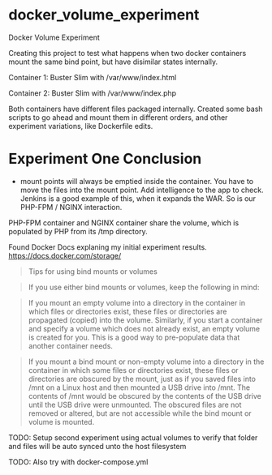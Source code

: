 # docker_volume_experiment
Docker Volume Experiment

Creating this project to test what happens when two docker containers mount the same bind point, but have disimilar states internally. 

Container 1: Buster Slim with /var/www/index.html

Container 2: Buster Slim with /var/www/index.php 

Both containers have different files packaged internally.  Created some bash scripts to go ahead and mount them in different orders, and other experiment variations, like Dockerfile edits. 

# Experiment One Conclusion
 * mount points will always be emptied inside the container. You have to move the files into the mount point. Add intelligence to the app to check. Jenkins is a good example of this, when it expands the WAR. So is our PHP-FPM / NGINX interaction. 


PHP-FPM container and NGINX container share the volume, which is populated by PHP from its /tmp directory. 

Found Docker Docs explaning my initial experiment results. https://docs.docker.com/storage/


>Tips for using bind mounts or volumes

>If you use either bind mounts or volumes, keep the following in mind:

>If you mount an empty volume into a directory in the container in which files or directories exist, these files or directories are propagated (copied) into the volume. Similarly, if you start a container and specify a volume which does not already exist, an empty volume is created for you. This is a good way to pre-populate data that another container needs.

>If you mount a bind mount or non-empty volume into a directory in the container in which some files or directories exist, these files or directories are obscured by the mount, just as if you saved files into /mnt on a Linux host and then mounted a USB drive into /mnt. The contents of /mnt would be obscured by the contents of the USB drive until the USB drive were unmounted. The obscured files are not removed or altered, but are not accessible while the bind mount or volume is mounted.


TODO: Setup second experiment using actual volumes to verify that folder and files will be auto synced unto the host filesystem

TODO: Also try with docker-compose.yml


